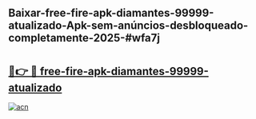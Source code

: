 ## Baixar-free-fire-apk-diamantes-99999-atualizado-Apk-sem-anúncios-desbloqueado-completamente-2025-#wfa7j

# <h2><a href="https://ainizakaria.my?title=free-fire-apk-diamantes-99999-atualizado&ref=20M">🔗👉 🔴 free-fire-apk-diamantes-99999-atualizado</a></h2>

[![acn](https://github.com/user-attachments/assets/0f9c940e-d8b0-45ae-aac7-cd30a18b3e1c)](https://ainizakaria.my?title=free-fire-apk-diamantes-99999-atualizado&ref=20M)

